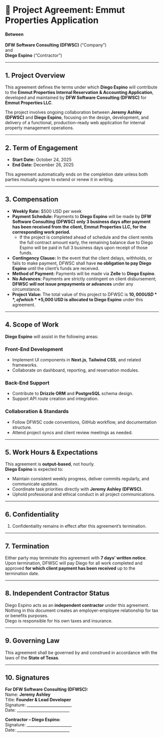 # 🧾 Project Agreement: Emmut Properties Application

#### Between  
**DFW Software Consulting (DFWSC)** (“Company”)  
and  
**Diego Espino** (“Contractor”)

---

## 1. Project Overview

This agreement defines the terms under which **Diego Espino** will contribute to the **Emmut Properties Internal Reservation & Accounting Application**, developed and maintained by **DFW Software Consulting (DFWSC)** for **Emmut Properties LLC**.

The project involves ongoing collaboration between **Jeremy Ashley (DFWSC)** and **Diego Espino**, focusing on the design, development, and delivery of a functional, production-ready web application for internal property management operations.

---

## 2. Term of Engagement

- **Start Date:** October 24, 2025  
- **End Date:** December 26, 2025  

This agreement automatically ends on the completion date unless both parties mutually agree to extend or renew it in writing.

---

## **3. Compensation**

* **Weekly Rate:** $500 USD per week
* **Payment Schedule:** Payments to **Diego Espino** will be made by **DFW Software Consulting (DFWSC)** **only 3 business days after payment has been received from the client, Emmut Properties LLC, for the corresponding work period.**
  * If the project is completed ahead of schedule and the client remits the full contract amount early, the remaining balance due to Diego Espino will be paid in full 3 business days upon receipt of those funds.
* **Contingency Clause:** In the event that the client delays, withholds, or fails to make payment, DFWSC shall have **no obligation to pay Diego Espino** until the client’s funds are received.
* **Method of Payment:** Payments will be made via **Zelle** to **Diego Espino**.
* **No Advances:** Payments are strictly contingent on client disbursement; **DFWSC will not issue prepayments or advances** under any circumstance.
* **Project Value:** The total value of this project to DFWSC is **$10,000 USD**, of which **$5,000 USD is allocated to Diego Espino** under this agreement.

---

## 4. Scope of Work

**Diego Espino** will assist in the following areas:

### Front-End Development
- Implement UI components in **Next.js**, **Tailwind CSS**, and related frameworks.  
- Collaborate on dashboard, reporting, and reservation modules.

### Back-End Support
- Contribute to **Drizzle ORM** and **PostgreSQL** schema design.  
- Support API route creation and integration.

### Collaboration & Standards
- Follow DFWSC code conventions, GitHub workflow, and documentation structure.  
- Attend project syncs and client review meetings as needed.

---

## 5. Work Hours & Expectations

This agreement is **output-based**, not hourly.  
**Diego Espino** is expected to:

- Maintain consistent weekly progress, deliver commits regularly, and communicate updates.  
- Coordinate task priorities directly with **Jeremy Ashley (DFWSC)**.  
- Uphold professional and ethical conduct in all project communications.

---

## 6. Confidentiality
1. Confidentiality remains in effect after this agreement’s termination.

---

## 7. Termination

Either party may terminate this agreement with **7 days’ written notice**.  
Upon termination, DFWSC will pay Diego for all work completed and approved **for which client payment has been received** up to the termination date.

---

## 8. Independent Contractor Status

Diego Espino acts as an **independent contractor** under this agreement.  
Nothing in this document creates an employer-employee relationship for tax or benefits purposes.  
Diego is responsible for his own taxes and insurance.

---

## 9. Governing Law

This agreement shall be governed by and construed in accordance with the laws of the **State of Texas**.

---

## 10. Signatures

**For DFW Software Consulting (DFWSC):**  
Name: **Jeremy Ashley**  
Title: **Founder & Lead Developer**  
Signature: _______________________  
Date: ___________________________  

**Contractor – Diego Espino:**  
Signature: _______________________  
Date: ___________________________  
